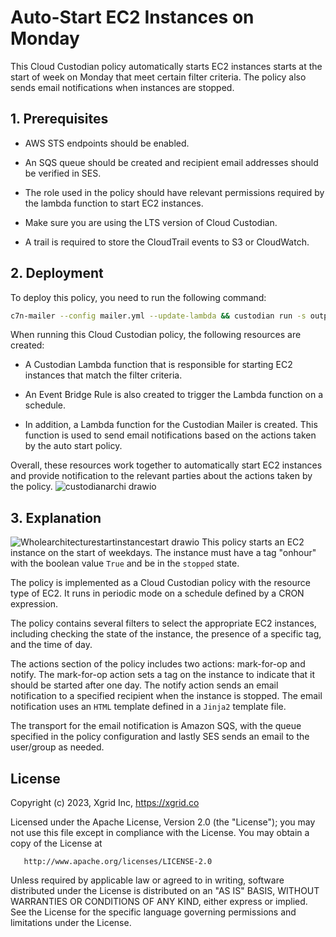 # Auto-Start EC2 Instances on Monday

This Cloud Custodian policy automatically starts EC2 instances starts at the start of week on Monday that meet certain filter criteria. The policy also sends email notifications when instances are stopped.

## 1. Prerequisites

- AWS STS endpoints should be enabled.

- An SQS queue should be created and recipient email addresses should be verified in SES.

- The role used in the policy should have relevant permissions required by the lambda function to start EC2 instances.

- Make sure you are using the LTS version of Cloud Custodian.

- A trail is required to store the CloudTrail events to S3 or CloudWatch.

## 2. Deployment

To deploy this policy, you need to run the following command:

```bash
c7n-mailer --config mailer.yml --update-lambda && custodian run -s output/ startinstance.yml
```

When running this Cloud Custodian policy, the following resources are created:

- A Custodian Lambda function that is responsible for starting EC2 instances that match the filter criteria.

- An Event Bridge Rule is also created to trigger the Lambda function on a schedule.

- In addition, a Lambda function for the Custodian Mailer is created. This function is used to send email notifications based on the actions taken by the auto start policy.

Overall, these resources work together to automatically start EC2 instances and provide notification to the relevant parties about the actions taken by the policy.
![custodianarchi drawio](https://user-images.githubusercontent.com/122358742/222403598-40b557da-5086-4686-b48a-72cdae724a6a.png)

## 3. Explanation

![Wholearchitecturestartinstancestart drawio](https://user-images.githubusercontent.com/122358742/222975313-2ba6d054-7063-4509-8498-c118c1b840e2.png)
This policy starts an EC2 instance on the start of weekdays. The instance must have a tag "onhour" with the boolean value `True` and be in the `stopped` state.

The policy is implemented as a Cloud Custodian policy with the resource type of EC2. It runs in periodic mode on a schedule defined by a CRON expression.

The policy contains several filters to select the appropriate EC2 instances, including checking the state of the instance, the presence of a specific tag, and the time of day.

The actions section of the policy includes two actions: mark-for-op and notify. The mark-for-op action sets a tag on the instance to indicate that it should be started after one day. The notify action sends an email notification to a specified recipient when the instance is stopped. The email notification uses an `HTML` template defined in a `Jinja2` template file.

The transport for the email notification is Amazon SQS, with the queue specified in the policy configuration and lastly SES sends an email to the user/group as needed.

## License

Copyright (c) 2023, Xgrid Inc, https://xgrid.co

Licensed under the Apache License, Version 2.0 (the "License");
you may not use this file except in compliance with the License.
You may obtain a copy of the License at

       http://www.apache.org/licenses/LICENSE-2.0

Unless required by applicable law or agreed to in writing, software
distributed under the License is distributed on an "AS IS" BASIS,
WITHOUT WARRANTIES OR CONDITIONS OF ANY KIND, either express or implied.
See the License for the specific language governing permissions and
limitations under the License.
